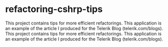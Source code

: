 # refactoring-cshrp-tips
This project contains tips for more efficient refactorings. This application is an example of the article I produced for the Telerik Blog (telerik.com/blogs). This project contains tips for more efficient refactorings. This application is an example of the article I produced for the Telerik Blog (telerik.com/blogs).
